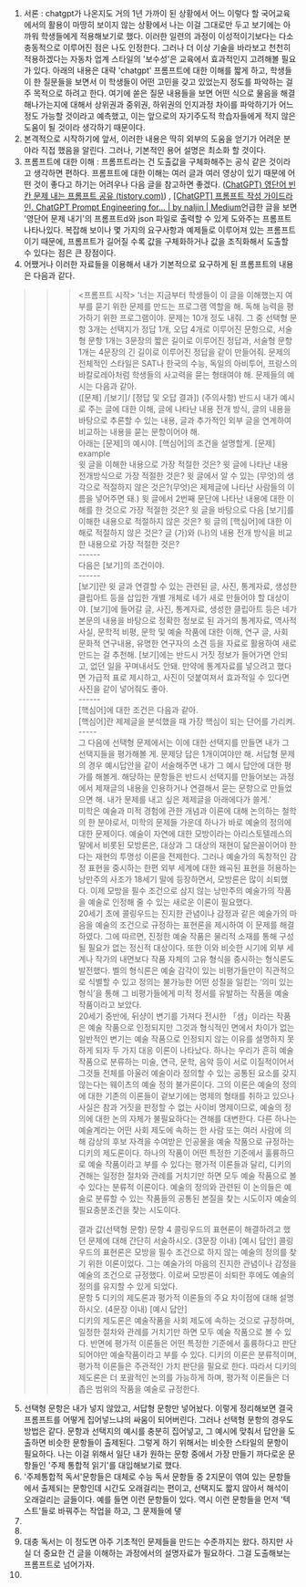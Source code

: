 1. 서론 : chatgpt가 나온지도 거의 1년 가까이 된 상황에서 어느 이렇다 할 국어교육에서의 활용이 마땅히 보이지 않는 상황에서 나는 이걸 그대로만 두고 보기에는 아까워 학생들에게 적용해보기로 했다. 이러한 일련의 과정이 이성적이기보다는 다소 충동적으로 이루어진 점은 나도 인정한다. 그러나 더 이상 기술을 바라보고 천천히 적용하겠다는 자동차 업계 스타일의 '보수성'은 교육에서 효과적인지 고려해볼 필요가 있다. 아래의 내용은 대략 'chatgpt' 프롬프트에 대한 이해를 짧게 하고, 학생들이 한 질문들을 보면서 이 학생들이 어떤 고민을 갖고 있었는지 정도를 파악하는 걸 주 목적으로 하려고 한다. 여기에 쏟은 질문 내용들을 보면 어떤 식으로 물음을 해결해나가는지에 대해서 상위권과 중위권, 하위권의 인지과정 차이를 파악하기가 어느 정도 가능할 것이라고 예측했고, 이는 앞으로의 자기주도적 학습자들에게 적지 않은 도움이 될 것이라 생각하기 때문이다.
2. 본격적으로 시작하기에 앞서, 이러한 내용은 딱히 외부의 도움을 얻기가 어려운 분야라 직접 했음을 알린다. 그러나, 기본적인 용어 설명은 최소화 할 것이다.
3. 프롬프트에 대한 이해 : 프롬프트라는 건 도출값을 구체화해주는 공식 같은 것이라고 생각하면 편하다. 프롬프트에 대한 이해는 여러 글과 여러 영상이 있기 때문에 어떤 것이 좋다고 하기는 어려우나 다음 글을 참고하면 좋겠다. ([ChatGPT) 영단어 빈칸 문제 내는 프롬프트 공유 (tistory.com)](https://data-newbie.tistory.com/939?category=1059405)) , [[ChatGPT] 프롬프트 작성 가이드라인. ChatGPT Prompt Engineering for… | by naljin | Medium](https://sujinnaljin.medium.com/chatgpt-%ED%94%84%EB%A1%AC%ED%94%84%ED%8A%B8-%EC%9E%91%EC%84%B1-%EA%B0%80%EC%9D%B4%EB%93%9C%EB%9D%BC%EC%9D%B8-c60f670750ed)언급한 글을 보면 '영단어 문제 내기'의 프롬프트d와 json 파일로 출력할 수 있게 도와주는 프롬프트 나타나있다. 복잡해 보이나 몇 가지의 요구사항과 예제들로 이루어져 있는 프롬프트 이기 때문에, 프롬프트가 길어질 수록 값을 구체화하거나 값을 조직화해서 도출할 수 있다는 점은 큰 장점이다.
4. 어쨌거나 이러한 자료들을 이용해서 내가 기본적으로 요구하게 된 프롬프트의 내용은 다음과 같다.
 >>> <프롬프트 시작>
 >>> '너는 지금부터 학생들이 이 글을 이해했는지 여부를 묻기 위한 문제를 만드는 프로그램 역할을 해. 독해 능력을 평가하기 위한 프로그램이야. 문제는 10개 정도 내줘. 그 중 선택형 문항 3개는 선택지가 정답 1개, 오답 4개로 이루어진 문항으로, 서술형 문항 1개는 3문장의 짧은 길이로 이루어진 정답과, 서술형 문항 1개는 4문장의 긴 길이로 이루어진 정답을 같이 만들어줘. 문제의 전체적인 스타일은 SAT나 한국의 수능, 독일의 아비투어, 프랑스의 바칼로레아처럼 학생들의 사고력을 묻는 형태여야 해. 문제들의 예시는 다음과 같아.<br>
 >>> ([문제] /[보기]/ [정답 및 오답 결과]) (주의사항) 반드시 내가 예시로 주는 글에 대한 이해, 글에 나타난 내용 전개 방식, 글의 내용을 바탕으로 추론할 수 있는 내용, 글과 추가적인 외부 글을 연계하여 비교하는 내용을 묻는 문항이어야 해.<br>
 >>> 아래는 [문제]의 예시야. [핵심어]의 조건을 설명할게.
 >>> [문제] example<br>
 >>> 윗 글을 이해한 내용으로 가장 적절한 것은?
 >>> 윗 글에 나타난 내용 전개방식으로 가장 적절한 것은?
 >>> 윗 글에서 알 수 있는 (무엇)의 생각으로 적절하지 않은 것은?(무엇)은 제제글에 나타난 사람들의 이름을 넣어주면 돼.)
 >>> 윗 글에서 2번째 문단에 나타난 내용에 대한 이해를 한 것으로 가장 적절한 것은?
 >>> 윗 글을 바탕으로 다음 [보기]를 이해한 내용으로 적절하지 않은 것은?
 >>> 윗 글의 [핵심어]에 대한 이해로 적절하지 않은 것은?
 >>> 글 (가)와 (나)의 내용 전개 방식을 비교한 내용으로 가장 적절한 것은?<br>
 >>> ------<br>
 >>> 다음은 [보기]의 조건이야.<br>
 >>> ------<br>
 >>> [보기]란 윗 글과 연결할 수 있는 관련된 글, 사진, 통계자료, 생성한 클립아트 등을 삽입한 개별 개체로 네가 새로 만들어야 할 대상이야. [보기]에 들어갈 글, 사진, 통계자료, 생성한 클립아트 등은 네가 본문의 내용을 바탕으로 정확한 정보로 된 과거의 통계자료, 역사적 사실, 문학적 비평, 문학 및 예술 작품에 대한 이해, 연구 글, 사회 문화적 연구내용, 유명한 연구자의 소견 등을 자료로 활용하여 새로 만드는 걸 추천해. [보기]에는 반드시 거짓 정보가 들어가면 안되고, 없던 일을 꾸며내서도 안돼. 만약에 통계자료를 넣으려고 했다면 가급적 표로 제시하고, 사진이 덧붙여져서 효과적일 수 있다면 사진을 같이 넣어줘도 좋아.<br>
 >>> ------<br>
 >>> [핵심어]에 대한 조건은 다음과 같아.<br>
 >>> [핵심어]란 제제글을 분석했을 때 가장 핵심이 되는 단어를 가리켜.<br>
 >>> -----<br>
 >>>   그 다음에 선택형 문제에서는 이에 대한 선택지를 만들면 내가 그 선택지들을 평가해볼 게. 문제당 답은 1개이여야만 해. 서답형 문제의 경우 예시답안을 같이 서술해주면 내가 그 예시 답안에 대한 평가를 해볼게. 해당하는 문항들은 반드시 선택지를 만들어보는 과정에서 제재글의 내용을 인용하거나 연결해서 묻는 문항으로 만들었으면 해. 내가 문제를 내고 싶은 제제글을 아래에다가 쓸게.'<br>
 >>>   미학은 예술과 미적 경험에 관한 개념과 이론에 대해 논의하는 철학의 한 분야로서, 미학의 문제들 가운데 하나가 바로 예술의 정의에 대한 문제이다. 예술이 자연에 대한 모방이라는 아리스토텔레스의 말에서 비롯된 모방론은, 대상과 그 대상의 재현이 닮은꼴이어야 한다는 재현의 투명성 이론을 전제한다. 그러나 예술가의 독창적인 감정 표현을 중시하는 한편 외부 세계에 대한 왜곡된 표현을 허용하는 낭만주의 사조가 18세기 말에 등장하면서, 모방론은 많이 쇠퇴했다. 이제 모방을 필수 조건으로 삼지 않는 낭만주의 예술가의 작품을 예술로 인정해 줄 수 있는 새로운 이론이 필요했다.<br>
 >>>   20세기 초에 콜링우드는 진지한 관념이나 감정과 같은 예술가의 마음을 예술의 조건으로 규정하는 표현론을 제시하여 이 문제를 해결하였다. 그에 따르면, 진정한 예술 작품은 물리적 소재를 통해 구성될 필요가 없는 정신적 대상이다. 또한 이와 비슷한 시기에 외부 세계나 작가의 내면보다 작품 자체의 고유 형식을 중시하는 형식론도 발전했다. 벨의 형식론은 예술 감각이 있는 비평가들만이 직관적으로 식별할 수 있고 정의는 불가능한 어떤 성질을 일컫는 ‘의미 있는 형식’을 통해 그 비평가들에게 미적 정서를 유발하는 작품을 예술 작품이라고 보았다.<br>
 >>>   20세기 중반에, 뒤샹이 변기를 가져다 전시한 「샘」이라는 작품은 예술 작품으로 인정되지만 그것과 형식적인 면에서 차이가 없는 일반적인 변기는 예술 작품으로 인정되지 않는 이유를 설명하지 못하게 되자 두 가지 대응 이론이 나타났다. 하나는 우리가 흔히 예술 작품으로 분류하는 미술, 연극, 문학, 음악 등이 서로 이질적이어서 그것들 전체를 아울러 예술이라 정의할 수 있는 공통된 요소를 갖지 않는다는 웨이츠의 예술 정의 불가론이다. 그의 이론은 예술의 정의에 대한 기존의 이론들이 겉보기에는 명제의 형태를 취하고 있으나 사실은 참과 거짓을 판정할 수 없는 사이비 명제이므로, 예술의 정의에 대한 논의 자체가 불필요하다는 견해를 대변한다. 다른 하나는 예술계라는 어떤 사회 제도에 속하는 한 사람 또는 여러 사람에 의해 감상의 후보 자격을 수여받은 인공물을 예술 작품으로 규정하는 디키의 제도론이다. 하나의 작품이 어떤 특정한 기준에서 훌륭하므로 예술 작품이라고 부를 수 있다는 평가적 이론들과 달리, 디키의 견해는 일정한 절차와 관례를 거치기만 하면 모두 예술 작품으로 볼 수 있다는 분류적 이론이다. 예술의 정의와 관련된 이 논의들은 예술로 분류할 수 있는 작품들의 공통된 본질을 찾는 시도이자 예술의 필요충분조건을 찾는 시도이다.</span>
 >>>   
 >>>결과 값(선택형 문항)
 >>문항 4
 >>>콜링우드의 표현론이 해결하려고 했던 문제에 대해 간단히 서술하시오. (3문장 이내)
 >>> [예시 답안] 
    콜링우드의 표현론은 모방을 필수 조건으로 하지 않는 예술의 정의를 찾기 위한 이론이었다. 그는 예술가의 마음의 진지한 관념이나 감정을 예술의 조건으로 규정했다. 이로써 모방론이 쇠퇴한 후에도 예술의 정의를 유지할 수 있게 되었다.<br>
 >> 문항 5
 >>>디키의 제도론과 평가적 이론들의 주요 차이점에 대해 설명하시오. (4문장 이내)
 >>> [예시 답안]  
    디키의 제도론은 예술작품을 사회 제도에 속하는 것으로 규정하며, 일정한 절차와 관례를 거치기만 하면 모두 예술 작품으로 볼 수 있다. 반면에 평가적 이론들은 어떤 특정한 기준에서 훌륭하다고 판단되어야만 예술작품이라고 부를 수 있다. 디키의 이론은 분류적이며, 평가적 이론들은 주관적인 가치 판단을 필요로 한다. 따라서 디키의 제도론은 더 포괄적인 논의를 가능하게 하며, 평가적 이론들은 더 좁은 범위의 작품을 예술로 규정한다.

5. 선택형 문항은 내가 넣지 않았고, 서답형 문항만 넣어놨다. 이렇게 정리해보면 결국 프롬프트를 어떻게 집어넣느냐의 싸움이 되어버린다. 그러나 선택형 문항의 경우도 방법은 같다. 문항과 선택지의 예시를 충분히 집어넣고, 그 예시에 맞춰서 답안을 도출하면 비슷한 문항들이 출제된다. 그렇게 하기 위해서는 비슷한 스타일의 문항이 필요하다. 나는 이걸 위해서 일단 내가 원하는 문항 중에서 가장 만들기 까다로운 문항들인 '주제 통합적 읽기'를 대입해보기로 했다. 
6. '주제통합적 독서'문항들은 대체로 수능 독서 문항들 중 2지문이 엮여 있는 문항들에서 출제되는 문항인데 시간도 오래걸리는 편이고, 선택지도 짧지 않아서 해석이 오래걸리는 글들이다. 예를 들면 이런 문항들이 있다. 역시 이런 문항들을 먼저 '텍스트'들로 바꿔주는 작업을 하고, 그 문제들에 댛 
8. 
9. 
10. 대충 독서는 이 정도면 아주 기초적인 문제들을 만드는 수준까지는 왔다. 하지만 사실 더 중요한 건 글을 이해하는 과정에서의 설명자료가 필요하다. 그걸 도출해보는 프롬프트로 넘어가자.
11. 
